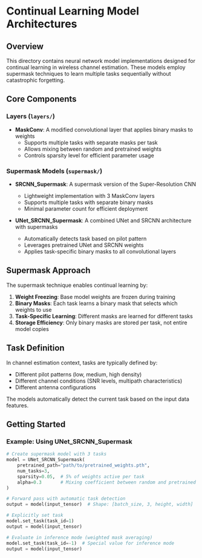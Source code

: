 # Continual Learning Model Architectures

## Overview

This directory contains neural network model implementations designed for continual learning in wireless channel estimation. These models employ supermask techniques to learn multiple tasks sequentially without catastrophic forgetting.

## Core Components

### Layers (`layers/`)

- **MaskConv**: A modified convolutional layer that applies binary masks to weights
  - Supports multiple tasks with separate masks per task
  - Allows mixing between random and pretrained weights
  - Controls sparsity level for efficient parameter usage

### Supermask Models (`supermask/`)

- **SRCNN_Supermask**: A supermask version of the Super-Resolution CNN
  - Lightweight implementation with 3 MaskConv layers
  - Supports multiple tasks with separate binary masks
  - Minimal parameter count for efficient deployment

- **UNet_SRCNN_Supermask**: A combined UNet and SRCNN architecture with supermasks
  - Automatically detects task based on pilot pattern
  - Leverages pretrained UNet and SRCNN weights
  - Applies task-specific binary masks to all convolutional layers

## Supermask Approach

The supermask technique enables continual learning by:

1. **Weight Freezing**: Base model weights are frozen during training
2. **Binary Masks**: Each task learns a binary mask that selects which weights to use
3. **Task-Specific Learning**: Different masks are learned for different tasks
4. **Storage Efficiency**: Only binary masks are stored per task, not entire model copies

## Task Definition

In channel estimation context, tasks are typically defined by:
- Different pilot patterns (low, medium, high density)
- Different channel conditions (SNR levels, multipath characteristics)
- Different antenna configurations

The models automatically detect the current task based on the input data features.

## Getting Started

### Example: Using UNet_SRCNN_Supermask

```python
# Create supermask model with 3 tasks
model = UNet_SRCNN_Supermask(
    pretrained_path="path/to/pretrained_weights.pth",
    num_tasks=3,
    sparsity=0.05,  # 5% of weights active per task
    alpha=0.3       # Mixing coefficient between random and pretrained weights
)

# Forward pass with automatic task detection
output = model(input_tensor)  # Shape: [batch_size, 3, height, width]

# Explicitly set task
model.set_task(task_id=1)
output = model(input_tensor)

# Evaluate in inference mode (weighted mask averaging)
model.set_task(task_id=-1)  # Special value for inference mode
output = model(input_tensor)
```
